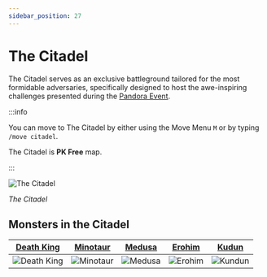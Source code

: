 ```yaml
---
sidebar_position: 27
---
```


# The Citadel

The Citadel serves as an exclusive battleground tailored for the most formidable adversaries, specifically designed to host the awe-inspiring challenges presented during the [Pandora Event](/events/pandora).

:::info

You can move to The Citadel by either using the Move Menu `M` or by typing `/move citadel`.

The Citadel is **PK Free** map.

:::

![The Citadel](/img/maps/the-citadel-new.jpg)

_The Citadel_

## Monsters in the Citadel

|       [Death King](/special-monsters/bosses/death-king)       |     [Minotaur](/special-monsters/bosses/minotaur)      |     [Medusa](/special-monsters/bosses/medusa)      |     [Erohim](/special-monsters/bosses/erohim)      |      [Kudun](/special-monsters/bosses/kundun)      |
| :-----------------------------------------------------------: | :----------------------------------------------------: | :------------------------------------------------: | :------------------------------------------------: | :------------------------------------------------: |
| ![Death King](/img/monsters/special/invasions/death-king.jpg) | ![Minotaur](/img/monsters/special/bosses/minotaur.jpg) | ![Medusa](/img/monsters/special/bosses/medusa.jpg) | ![Erohim](/img/monsters/special/bosses/erohim.jpg) | ![Kundun](/img/monsters/special/bosses/kundun.jpg) |
